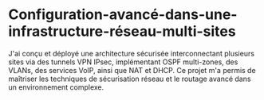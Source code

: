 # Configuration-avancé-dans-une-infrastructure-réseau-multi-sites
J'ai conçu et déployé une architecture sécurisée interconnectant plusieurs sites via des tunnels VPN IPsec, implémentant OSPF multi-zones, des VLANs, des services VoIP, ainsi que NAT et DHCP. Ce projet m'a permis de maîtriser les techniques de sécurisation réseau et le routage avancé dans un environnement complexe.
